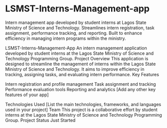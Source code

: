 # LSMST-Interns-Management-app
Intern management app developed by student interns at Lagos State Ministry of Science and Technology. Streamlines intern registration, task assignment, performance tracking, and reporting. Built to enhance efficiency in managing intern programs within the ministry.


LSMST-Interns-Management-App
An intern management application developed by student interns at the Lagos State Ministry of Science and Technology Programming Group.
Project Overview
This application is designed to streamline the management of interns within the Lagos State Ministry of Science and Technology. It aims to improve efficiency in tracking, assigning tasks, and evaluating intern performance.
Key Features

Intern registration and profile management
Task assignment and tracking
Performance evaluation tools
Reporting and analytics
[Add any other key features of your app]

Technologies Used
[List the main technologies, frameworks, and languages used in your project]
Team
This project is a collaborative effort by student interns at the Lagos State Ministry of Science and Technology Programming Group.
Project Status
Just Started
